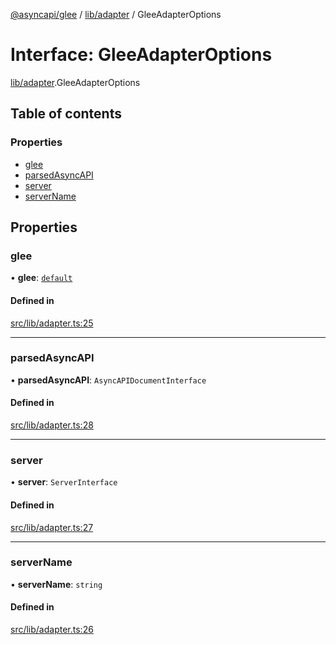 [@asyncapi/glee](../README.md) / [lib/adapter](../modules/lib_adapter.md) / GleeAdapterOptions

# Interface: GleeAdapterOptions

[lib/adapter](../modules/lib_adapter.md).GleeAdapterOptions

## Table of contents

### Properties

- [glee](lib_adapter.GleeAdapterOptions.md#glee)
- [parsedAsyncAPI](lib_adapter.GleeAdapterOptions.md#parsedasyncapi)
- [server](lib_adapter.GleeAdapterOptions.md#server)
- [serverName](lib_adapter.GleeAdapterOptions.md#servername)

## Properties

### glee

• **glee**: [`default`](../classes/lib_glee.default.md)

#### Defined in

[src/lib/adapter.ts:25](https://github.com/asyncapi/glee/blob/4974130/src/lib/adapter.ts#L25)

___

### parsedAsyncAPI

• **parsedAsyncAPI**: `AsyncAPIDocumentInterface`

#### Defined in

[src/lib/adapter.ts:28](https://github.com/asyncapi/glee/blob/4974130/src/lib/adapter.ts#L28)

___

### server

• **server**: `ServerInterface`

#### Defined in

[src/lib/adapter.ts:27](https://github.com/asyncapi/glee/blob/4974130/src/lib/adapter.ts#L27)

___

### serverName

• **serverName**: `string`

#### Defined in

[src/lib/adapter.ts:26](https://github.com/asyncapi/glee/blob/4974130/src/lib/adapter.ts#L26)
